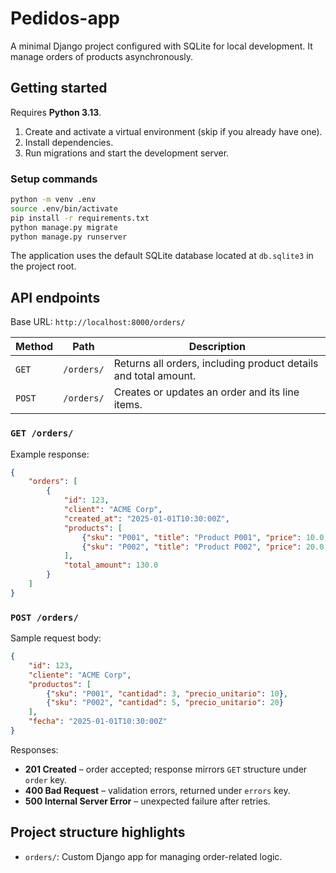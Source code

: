 # Pedidos-app

A minimal Django project configured with SQLite for local development. It manage orders of products asynchronously.

## Getting started

Requires **Python 3.13**.

1. Create and activate a virtual environment (skip if you already have one).
2. Install dependencies.
3. Run migrations and start the development server.

### Setup commands

```bash
python -m venv .env
source .env/bin/activate
pip install -r requirements.txt
python manage.py migrate
python manage.py runserver
```

The application uses the default SQLite database located at `db.sqlite3` in the project root.

## API endpoints

Base URL: `http://localhost:8000/orders/`

| Method | Path | Description |
| --- | --- | --- |
| `GET` | `/orders/` | Returns all orders, including product details and total amount. |
| `POST` | `/orders/` | Creates or updates an order and its line items. |

### `GET /orders/`

Example response:

```json
{
	"orders": [
		{
			"id": 123,
			"client": "ACME Corp",
			"created_at": "2025-01-01T10:30:00Z",
			"products": [
				{"sku": "P001", "title": "Product P001", "price": 10.0, "quantity": 3},
				{"sku": "P002", "title": "Product P002", "price": 20.0, "quantity": 5}
			],
			"total_amount": 130.0
		}
	]
}
```

### `POST /orders/`

Sample request body:

```json
{
	"id": 123,
	"cliente": "ACME Corp",
	"productos": [
		{"sku": "P001", "cantidad": 3, "precio_unitario": 10},
		{"sku": "P002", "cantidad": 5, "precio_unitario": 20}
	],
	"fecha": "2025-01-01T10:30:00Z"
}
```

Responses:

- **201 Created** – order accepted; response mirrors `GET` structure under `order` key.
- **400 Bad Request** – validation errors, returned under `errors` key.
- **500 Internal Server Error** – unexpected failure after retries.

## Project structure highlights

- `orders/`: Custom Django app for managing order-related logic.
